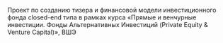 Проект по созданию тизера и финансовой модели инвестиционного фонда closed-end типа в рамках курса «Прямые и венчурные инвестиции. Фонды Альтернативных Инвестиций (Private Equity & Venture Capital)», ВШЭ
